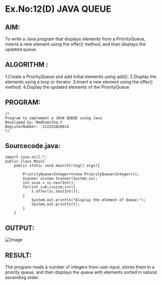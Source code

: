 # Ex.No:12(D) JAVA QUEUE
## AIM:
To write a Java program that displays elements from a PriorityQueue, inserts a new element using the offer() method, and then displays the updated queue.

## ALGORITHM :
1.Create a PriorityQueue and add initial elements using add().
2.Display the elements using a loop or iterator.
3.Insert a new element using the offer() method.
4.Display the updated elements of the PriorityQueue





## PROGRAM:
 ```
/*
Program to implement a JAVA QUEUE using Java
Developed by: Madhumitha.Y
RegisterNumber:  212222020014
*/
```

## Sourcecode.java:
```
import java.util.*;
public class Main{
    public static void main(String[] args){
        
        PriorityQueue<Integer>t=new PriorityQueue<Integer>();
        Scanner sc=new Scanner(System.in);
        int size = sc.nextInt();
        for(int i=0;i<size;i++){
            t.offer(sc.nextInt());
        }
            System.out.println("Display the element of Queue:");
            System.out.println(t);
        }
    }
```






## OUTPUT:

![image](https://github.com/user-attachments/assets/c0d68da5-ace5-4d25-91ba-3ffee01fc251)


## RESULT:
The program reads a number of integers from user input, stores them in a priority queue, and then displays the queue with elements sorted in natural ascending order.










